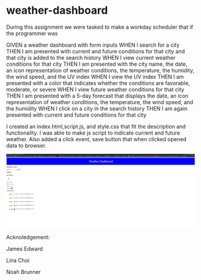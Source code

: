 # weather-dashboard

During this assignment we were tasked to make a workday scheduler that if the programmer was

GIVEN a weather dashboard with form inputs
WHEN I search for a city
THEN I am presented with current and future conditions for that city and that city is added to the search history
WHEN I view current weather conditions for that city
THEN I am presented with the city name, the date, an icon representation of weather conditions, the temperature, the humidity, the wind speed, and the UV index
WHEN I view the UV index
THEN I am presented with a color that indicates whether the conditions are favorable, moderate, or severe
WHEN I view future weather conditions for that city
THEN I am presented with a 5-day forecast that displays the date, an icon representation of weather conditions, the temperature, the wind speed, and the humidity
WHEN I click on a city in the search history
THEN I am again presented with current and future conditions for that city

I created an index.html,script.js, and style.css that fit the description and functionality. I was able to make js script to indicate current and future weather. Also added a click event, save button that when clicked opened data to browser.


![livedemoscreenshot](./Assets/Images/Screenshot%202022-04-05%20234727.png)



Acknoledgement:

James Edward

Lina Choi

Noah Brunner